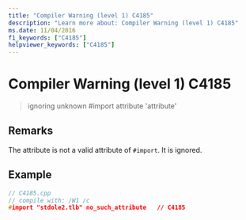 ```yaml
---
title: "Compiler Warning (level 1) C4185"
description: "Learn more about: Compiler Warning (level 1) C4185"
ms.date: 11/04/2016
f1_keywords: ["C4185"]
helpviewer_keywords: ["C4185"]
---
```

# Compiler Warning (level 1) C4185

> ignoring unknown #import attribute 'attribute'

## Remarks

The attribute is not a valid attribute of `#import`. It is ignored.

## Example

```cpp
// C4185.cpp
// compile with: /W1 /c
#import "stdole2.tlb" no_such_attribute   // C4185
```
